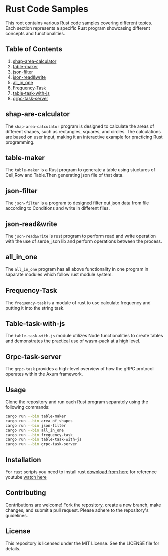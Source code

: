 # Rust Code Samples

This root contains various Rust code samples covering different topics. Each section represents a specific Rust program showcasing different concepts and functionalities.

## Table of Contents

1. [shap-area-calculator](#shap-area-calculator)
2. [table-maker](#table-maker)
3. [json-filter](#json-filter)
4. [json-read&write](#json-read&write)
5. [all_in_one](#all_in_one)
6. [Frequency-Task](#frequency-task)
7. [table-task-with-js](#table-task-with-js)
8. [grpc-task-server](#grpc-task)

## shap-are-calculator

The `shap-area-calculator` program is designed to calculate the areas of different shapes, such as rectangles, squares, and circles. The calculations are based on user input, making it an interactive example for practicing Rust programming.

## table-maker

The `table-maker` is a Rust program to generate a table using stuctures of Cell,Row and Table.Then generating json file of that data.

## json-filter

The `json-filter` is a program to designed filter out json data from file according to Conditions and write in different files.

## json-read&write

The `json-read&write` is rust program to perform read and write operation with the use of serde_json lib and perform operations between the process.

## all_in_one

The `all_in_one` program has all above functionality in one program in saparate modules which follow rust module system.

## Frequency-Task

The `frequency-task` is a module of rust to use calculate frequency and putting it into the string task.

## Table-task-with-js

The `table-task-with-js` module utilizes Node functionalities to create tables and demonstrates the practical use of wasm-pack at a high level.

## Grpc-task-server

The `grpc-task` provides a high-level overview of how the gRPC protocol operates within the Axum framework.

## Usage

Clone the repository and run each Rust program separately using the following commands:

```bash
cargo run --bin table-maker
cargo run --bin area_of_shapes
cargo run --bin json-filter
cargo run --bin all_in_one
cargo run --bin frequency-task
cargo run --bin table-task-with-js
cargo run --bin grpc-task-server
```

## Installation

For `rust` scripts you need to install rust <a href="https://www.rust-lang.org/tools/install">download from here</a>
for reference youtube <a href="https://www.youtube.com/watch?v=-TFH38LYmvo&list=PL6yRaaP0WPkWRsXJgdnw9lj1vchAaKwfS&index=2&pp=iAQB">watch here</a>

## Contributing

Contributions are welcome! Fork the repository, create a new branch, make changes, and submit a pull request. Please adhere to the repository's guidelines.

## License

This repository is licensed under the MIT License. See the LICENSE file for details.
